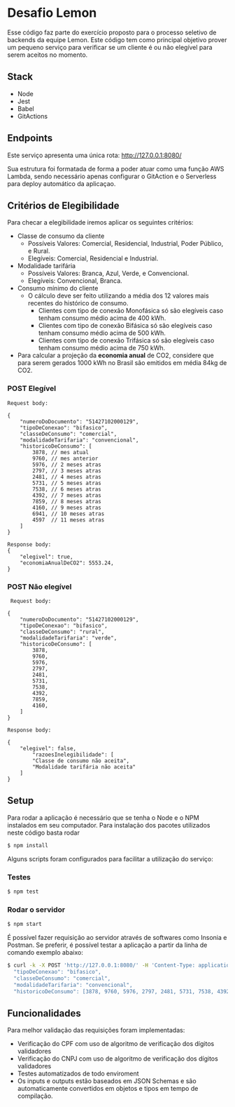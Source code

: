 # Desafio Lemon
Esse código faz parte do exercício proposto para o processo seletivo de backends da equipe Lemon. Este código tem como principal objetivo prover um pequeno serviço para verificar se um cliente é ou não elegível para serem aceitos no momento.

## Stack
- Node
- Jest
- Babel
- GitActions

## Endpoints
Este serviço apresenta uma única rota: http://127.0.0.1:8080/

Sua estrutura foi formatada de forma a poder atuar como uma função AWS Lambda, sendo necessário apenas configurar o GitAction e o Serverless para deploy automático da aplicaçao.

## Critérios de Elegibilidade

Para checar a elegibilidade iremos aplicar os seguintes critérios:

- Classe de consumo da cliente
    - Possíveis Valores: Comercial, Residencial, Industrial, Poder Público, e Rural.
    - Elegíveis: Comercial, Residencial e Industrial.
- Modalidade tarifária
    - Possíveis Valores: Branca, Azul, Verde, e Convencional.
    - Elegíveis: Convencional, Branca.
- Consumo mínimo do cliente
    - O cálculo deve ser feito utilizando a média dos 12 valores mais recentes do histórico de consumo.
        - Clientes com tipo de conexão Monofásica só são elegíveis caso tenham consumo médio acima de 400 kWh.
        - Clientes com tipo de conexão Bifásica só são elegíveis caso tenham consumo médio acima de 500 kWh.
        - Clientes com tipo de conexão Trifásica só são elegíveis caso tenham consumo médio acima de 750 kWh.
- Para calcular a projeção da **economia anual** de CO2, considere que para serem gerados 1000 kWh no Brasil são emitidos em média 84kg de CO2.

### POST Elegível

    Request body:

    {
        "numeroDoDocumento": "51427102000129",
        "tipoDeConexao": "bifasico",
        "classeDeConsumo": "comercial",
        "modalidadeTarifaria": "convencional",
        "historicoDeConsumo": [
            3878, // mes atual
            9760, // mes anterior
            5976, // 2 meses atras
            2797, // 3 meses atras
            2481, // 4 meses atras
            5731, // 5 meses atras
            7538, // 6 meses atras
            4392, // 7 meses atras
            7859, // 8 meses atras
            4160, // 9 meses atras
            6941, // 10 meses atras
            4597  // 11 meses atras
        ]
    }

    Response body:
    {
        "elegivel": true,
        "economiaAnualDeCO2": 5553.24,
    }

### POST Não elegível

     Request body:

    {
        "numeroDoDocumento": "51427102000129",
        "tipoDeConexao": "bifasico",
        "classeDeConsumo": "rural",
        "modalidadeTarifaria": "verde",
        "historicoDeConsumo": [
            3878,
            9760,
            5976,
            2797,
            2481, 
            5731,
            7538,
            4392,
            7859,
            4160,
        ]
    }

    Response body:

    {
        "elegivel": false,
            "razoesInelegibilidade": [
            "Classe de consumo não aceita",
            "Modalidade tarifária não aceita"
        ]
    } 

## Setup

Para rodar a aplicação é necessário que se tenha o Node e o NPM instalados em seu computador. Para instalação dos pacotes utilizados neste código basta rodar

```sh
$ npm install
```

Alguns scripts foram configurados para facilitar a utilização do serviço:

### Testes

```sh
$ npm test
```

### Rodar o servidor

```sh
$ npm start
```

É possível fazer requisição ao servidor através de softwares como Insonia e Postman. Se preferir, é possível testar a aplicação a partir da linha de comando exemplo abaixo:

```sh
$ curl -k -X POST 'http://127.0.0.1:8080/' -H 'Content-Type: application/json' -d' {"numeroDoDocumento": "51427102000129",
  "tipoDeConexao": "bifasico",
  "classeDeConsumo": "comercial",
  "modalidadeTarifaria": "convencional",
  "historicoDeConsumo": [3878, 9760, 5976, 2797, 2481, 5731, 7538, 4392, 7859, 4160, 6941, 4597]}'
```
##  Funcionalidades

Para melhor validação das requisições foram implementadas:
- Verificação do CPF com uso de algoritmo de verificação dos dígitos validadores
- Verificação do CNPJ com uso de algoritmo de verificação dos dígitos validadores
- Testes automatizados de todo enviroment
- Os inputs e outputs estão baseados em JSON Schemas e são automaticamente convertidos em objetos e tipos em tempo de compilação.
